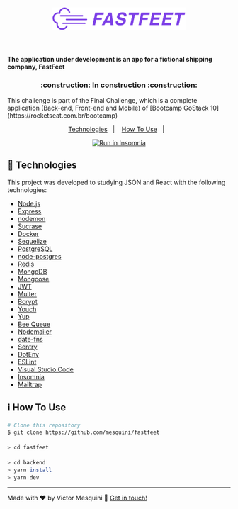 <h1 align="center">
  <img alt="Fastfeet" title="Fastfeet" src=".github/logo.png" width="300px" />
</h1>
<br />

<strong>The application under development is an app for a fictional shipping company, FastFeet</strong><br />

<h3 align="center">
  :construction: In construction :construction:
</h3>

<p>This challenge is part of the Final Challenge, which is a complete application (Back-end, Front-end and Mobile) of [Bootcamp GoStack 10](https://rocketseat.com.br/bootcamp)</p>

<p align="center">
  <a href="#rocket-technologies">Technologies</a>&nbsp;&nbsp;&nbsp;|&nbsp;&nbsp;&nbsp;
  <a href="#information_source-how-to-use">How To Use</a>&nbsp;&nbsp;&nbsp;|&nbsp;&nbsp;&nbsp;
</p>

<p align="center">
  <a href="https://insomnia.rest/run/?label=FastFeet&uri=https%3A%2F%2Fraw.githubusercontent.com%2Fmesquini%2Ffastfeet%2Fmaster%2Ffastfeet.json" target="_blank">
    <img src="https://insomnia.rest/images/run.svg" alt="Run in Insomnia">
  </a>
</p>

## :rocket: Technologies

This project was developed to studying JSON and React with the following technologies:

- [Node.js](https://nodejs.org/en/)
- [Express](https://expressjs.com/)
- [nodemon](https://nodemon.io/)
- [Sucrase](https://github.com/alangpierce/sucrase)
- [Docker](https://www.docker.com/docker-community)
- [Sequelize](http://docs.sequelizejs.com/)
- [PostgreSQL](https://www.postgresql.org/)
- [node-postgres](https://www.npmjs.com/package/pg)
- [Redis](https://redis.io/)
- [MongoDB](https://www.mongodb.com/)
- [Mongoose](https://mongoosejs.com/)
- [JWT](https://jwt.io/)
- [Multer](https://github.com/expressjs/multer)
- [Bcrypt](https://www.npmjs.com/package/bcrypt)
- [Youch](https://www.npmjs.com/package/youch)
- [Yup](https://www.npmjs.com/package/yup)
- [Bee Queue](https://www.npmjs.com/package/bcrypt)
- [Nodemailer](https://nodemailer.com/about/)
- [date-fns](https://date-fns.org/)
- [Sentry](https://sentry.io/)
- [DotEnv](https://www.npmjs.com/package/dotenv)
- [ESLint](https://eslint.org/)
- [Visual Studio Code](https://code.visualstudio.com/)
- [Insomnia](https://insomnia.rest/)
- [Mailtrap](https://mailtrap.io/)

## :information_source: How To Use

```bash
# Clone this repository
$ git clone https://github.com/mesquini/fastfeet

> cd fastfeet

> cd backend
> yarn install
> yarn dev
```

---

Made with ♥ by Victor Mesquini :wave: [Get in touch!](https://www.linkedin.com/in/mesquini/)

[nodejs]: https://nodejs.org/
[yarn]: https://yarnpkg.com/
[vc]: https://code.visualstudio.com/
